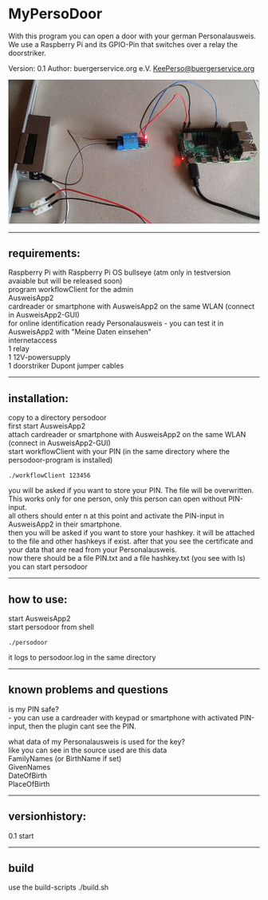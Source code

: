 # MyPersoDoor
With this program you can open a door with your german Personalausweis.  
We use a Raspberry Pi and its GPIO-Pin that switches over a relay the doorstriker.    

Version: 0.1 
Author: buergerservice.org e.V. <KeePerso@buergerservice.org>  


![Pic1](pic1.JPG)

-------------
requirements:
-------------
Raspberry Pi with Raspberry Pi OS bullseye (atm only in testversion avaiable but will be released soon)  
program workflowClient for the admin   
AusweisApp2  
cardreader or smartphone with AusweisApp2 on the same WLAN (connect in AusweisApp2-GUI)  
for online identification ready Personalausweis - you can test it in AusweisApp2 with "Meine Daten einsehen"  
internetaccess  
1 relay  
1 12V-powersupply  
1 doorstriker
Dupont jumper cables   


-------------
installation:
-------------
copy to a directory persodoor   
first start AusweisApp2   
attach cardreader or smartphone with AusweisApp2 on the same WLAN (connect in AusweisApp2-GUI)  
start workflowClient with your PIN (in the same directory where the persodoor-program is installed)    
```
./workflowClient 123456
```
you will be asked if you want to store your PIN. The file will be overwritten. This works only for one person, only this person can open without PIN-input.   
all others should enter n at this point and activate the PIN-input in AusweisApp2 in their smartphone.    
then you will be asked if you want to store your hashkey. it will be attached to the file and other hashkeys if exist.
after that you see the certificate and your data that are read from your Personalausweis.   
now there should be a file PIN.txt and a file hashkey.txt (you see with ls)   
you can start persodoor



-----------
how to use:
-----------
start AusweisApp2  
start persodoor from shell 
```
./persodoor
```
it logs to persodoor.log in the same directory  


----------------------------
known problems and questions
----------------------------

is my PIN safe?  
	- you can use a cardreader with keypad or smartphone with activated PIN-input, then the plugin cant see the PIN.  

what data of my Personalausweis is used for the key?  
	like you can see in the source used are this data  
	FamilyNames (or BirthName if set)  
	GivenNames  
	DateOfBirth  
	PlaceOfBirth  
 



---------------
versionhistory:
---------------
0.1 start  


-----
build
-----
use the build-scripts ./build.sh  




